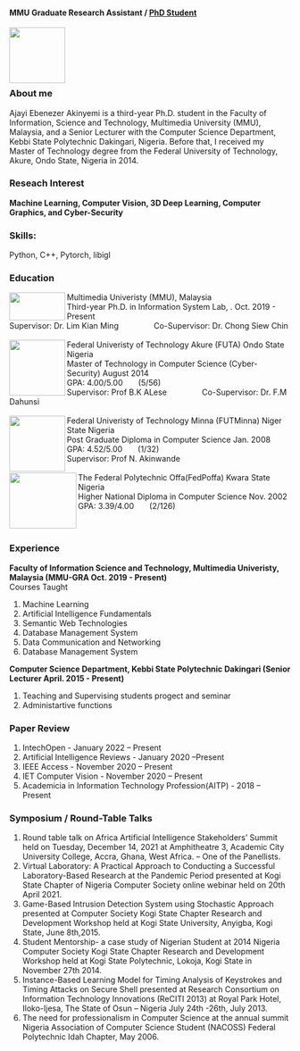 #### MMU Graduate Research Assistant / [PhD Student](https://user-images.githubusercontent.com/98084380/150469358-4742b0c6-6c21-45f1-8bd4-6e09a4e6779b.jpg)
<img align="left" width="100" height="100" src="https://avatars.githubusercontent.com/u/98084380?s=400&u=d9d34541e2219afbcc067ba1ab094bacb73b5423&v=4">
<br>
<br>
<br>
<br>
<br/>

### About me
Ajayi Ebenezer Akinyemi is a third-year Ph.D. student in the Faculty of Information, Science and Technology, Multimedia University (MMU), Malaysia, and a Senior Lecturer with the Computer Science Department, Kebbi State Polytechnic Dakingari, Nigeria. Before that, I received my Master of Technology degree from the Federal University of Technology, Akure, Ondo State, Nigeria in 2014.

### Reseach Interest 
**Machine Learning, Computer Vision, 3D Deep Learning, Computer Graphics, and Cyber-Security**

### Skills: 
Python, C++,  Pytorch, libigl 

### Education 
<img align="left" width="100" height="50" src="https://th.bing.com/th/id/OIP.hnnm8v5KN-jdfBIIZLrlUQHaCk?w=334&h=121&c=7&r=0&o=5&pid=1.7">
Multimedia Univeristy (MMU), Malaysia<br>
Third-year Ph.D. in Information System Lab, . Oct. 2019 - Present<br>
Supervisor: Dr. Lim Kian Ming   &nbsp; &nbsp;&nbsp;&nbsp;&nbsp;&nbsp;&nbsp;&nbsp;&nbsp;&nbsp;&nbsp;&nbsp;&nbsp; Co-Supervisor: Dr. Chong Siew Chin
<br>
<br/>
<img align="left" width="100" height="100" src="https://www.publicprocurement.ng/wp-content/uploads/2020/07/Federal-University-of-Technology-Akure-FUTA-Logo-300x296.jpeg">
Federal Univeristy of Technology Akure (FUTA) Ondo State Nigeria<br>
Master of Technology in Computer Science (Cyber-Security) August 2014<br>
GPA: 4.00/5.00&nbsp; &nbsp;&nbsp;&nbsp;&nbsp; (5/56)<br>
Supervisor: Prof B.K ALese   &nbsp; &nbsp;&nbsp;&nbsp;&nbsp;&nbsp;&nbsp;&nbsp;&nbsp;&nbsp;&nbsp;&nbsp;&nbsp; Co-Supervisor: Dr. F.M Dahunsi
<br>
<br/>
<img align="left" width="100" height="100" src="https://user-images.githubusercontent.com/32791222/149988995-c565bd43-a8ab-42e2-b46c-80a296081c78.png">
Federal Univeristy of Technology Minna (FUTMinna) Niger State Nigeria<br>
Post Graduate Diploma in Computer Science  Jan. 2008<br>
GPA: 4.52/5.00&nbsp; &nbsp;&nbsp;&nbsp;&nbsp; (1/32) <br>
Supervisor: Prof N. Akinwande 
<br>
<br/>
<img align="left" width="120" height="100" src="https://user-images.githubusercontent.com/32791222/149991158-28103a2a-65d8-49f3-a3bb-dd170a3f35e5.png">
The Federal Polytechnic Offa(FedPoffa) Kwara State Nigeria<br>
Higher National Diploma in Computer Science  Nov. 2002<br>
GPA: 3.39/4.00&nbsp; &nbsp;&nbsp;&nbsp;&nbsp; (2/126)<br>
<br>
<br/>

### Experience  
**Faculty of Information Science and Technology, Multimedia Univeristy, Malaysia (MMU-GRA Oct. 2019 - Present)** 
<br>
Courses Taught 
<ol>
<li>Machine Learning  </li>
<li>Artificial Intelligence Fundamentals </li>
<li>Semantic Web Technologies </li>
<li>Database Management System</li>  
<li>Data Communication and Networking </li>    
<li>Database Management System</li>    
</ol>

**Computer Science Department, Kebbi State Polytechnic Dakingari (Senior Lecturer  April. 2015 - Present)** 
<ol>
<li>Teaching and Supervising students progect and seminar </li>
<li>Administartive functions</li> 
</ol>

### Paper Review
<ol>
<li>IntechOpen		       -  January 2022 – Present </li>
<li>Artificial Intelligence Reviews - January 2020 –Present</li>
<li>IEEE Access		    -	      November 2020 – Present</li>
<li>IET Computer Vision 	-  	November 2020 – Present</li>  
<li>Academicia in Information Technology Profession(AITP)  -  2018 – Present</li> 
</ol>

### Symposium / Round-Table Talks 
<ol>
<li>Round table talk on Africa Artificial Intelligence Stakeholders’ Summit held on Tuesday, December 14, 2021
at Amphitheatre 3, Academic City University College, Accra, Ghana, West Africa. – One of the Panellists. </li>

<li>Virtual Laboratory: A Practical Approach to Conducting a Successful Laboratory-Based Research at the
Pandemic Period presented at Kogi State Chapter of Nigeria Computer Society online webinar held on 20th
April 2021.</li>

<li>Game-Based Intrusion Detection System using Stochastic Approach presented at Computer Society Kogi State
Chapter Research and Development Workshop held at Kogi State University, Anyigba, Kogi State, June 8th,2015.</li>

<li>Student Mentorship- a case study of Nigerian Student at 2014 Nigeria Computer Society Kogi State Chapter
Research and Development Workshop held at Kogi State Polytechnic, Lokoja, Kogi State in November 27th
2014.</li>
  
<li>Instance-Based Learning Model for Timing Analysis of Keystrokes and Timing Attacks on Secure Shell
presented at Research Consortium on Information Technology Innovations (ReCITI 2013) at Royal Park Hotel, Iloko-Ijesa, The State of Osun – Nigeria July 24th -26th, July 2013.</li>
  
<li>The need for professionalism in Computer Science at the annual summit Nigeria Association of Computer
Science Student (NACOSS) Federal Polytechnic Idah Chapter, May 2006.</li> 

</ol>


